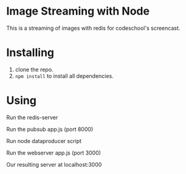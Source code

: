 # Image Streaming with Node

This is a streaming of images with redis for codeschool's screencast.

# Installing

1. clone the repo.
2. `npm install` to install all dependencies.

# Using

Run the redis-server

Run the pubsub app.js (port 8000)

Run node dataproducer script

Run the webserver app.js (port 3000)

Our resulting server at localhost:3000
